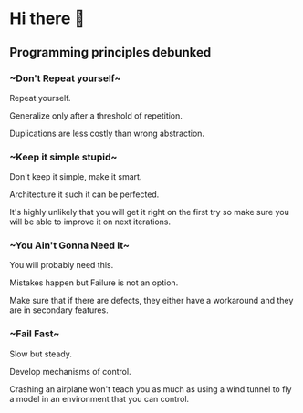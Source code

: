 # Hi there 👋

## Programming principles debunked

### ~Don't Repeat yourself~ 

Repeat yourself.

Generalize only after a threshold of repetition.

Duplications are less costly than wrong abstraction.

### ~Keep it simple stupid~ 

Don't keep it simple, make it smart.

Architecture it such it can be perfected.

It's highly unlikely that you will get it right on the first try so make sure you will be able to improve it on next iterations.

### ~You Ain't Gonna Need It~ 

You will probably need this.

Mistakes happen but Failure is not an option.

Make sure that if there are defects, they either have a workaround and they are in secondary features.

### ~Fail Fast~ 

Slow but steady.

Develop mechanisms of control.

Crashing an airplane won't teach you as much as using a wind tunnel to fly a model in an environment that you can control.

<!--
**julienreszka/julienreszka** is a ✨ _special_ ✨ repository because its `README.md` (this file) appears on your GitHub profile.

Here are some ideas to get you started:

- 🔭 I’m currently working on ...
- 🌱 I’m currently learning ...
- 👯 I’m looking to collaborate on ...
- 🤔 I’m looking for help with ...
- 💬 Ask me about ...
- 📫 How to reach me: ...
- 😄 Pronouns: ...
- ⚡ Fun fact: ...
-->
